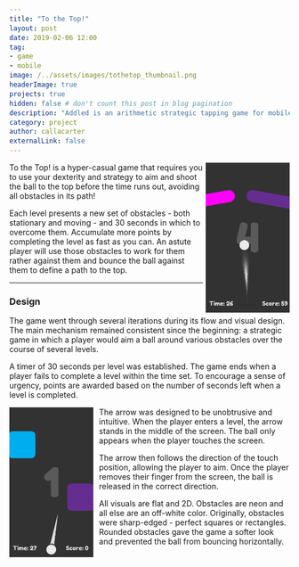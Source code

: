 ```yaml
---
title: "To the Top!"
layout: post
date: 2019-02-06 12:00
tag: 
- game
- mobile
image: /../assets/images/tothetop_thumbnail.png
headerImage: true
projects: true
hidden: false # don't count this post in blog pagination
description: "Addled is an arithmetic strategic tapping game for mobile."
category: project
author: callacarter
externalLink: false
---
```


<dl>
	<img align="right" style="margin-left: 1%;" width="30%" src="/../assets/images/tothetop1.png">
</dl>

To the Top! is a hyper-casual game that requires you to use your dexterity and strategy to aim and shoot the ball to the top before the time runs out, avoiding all obstacles in its path!

Each level presents a new set of obstacles - both stationary and moving - and 30 seconds in which to overcome them. Accumulate more points by completing the level as fast as you can. An astute player will use those obstacles to work for them rather against them and bounce the ball against them to define a path to the top.

___

### Design

The game went through several iterations during its flow and visual design. The main mechanism remained consistent since the beginning: a strategic game in which a player would aim a ball around various obstacles over the course of several levels.

A timer of 30 seconds per level was established. The game ends when a player fails to complete a level within the time set. To encourage a sense of urgency, points are awarded based on the number of seconds left when a level is completed. 

<dl>
	<img align="left" style="margin-right: 2%;" width="30%" src="/../assets/images/tothetop2.png">
</dl> 

The arrow was designed to be unobtrusive and intuitive. When the player enters a level, the arrow stands in the middle of the screen. The ball only appears when the player touches the screen. 

The arrow then follows the direction of the touch position, allowing the player to aim. Once the player removes their finger from the screen, the ball is released in the correct direction. 

All visuals are flat and 2D. Obstacles are neon and all else are an off-white color. Originally, obstacles were sharp-edged - perfect squares or rectangles. Rounded obstacles gave the game a softer look and prevented the ball from bouncing horizontally. 

